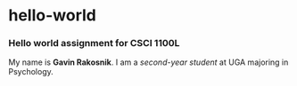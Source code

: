 # hello-world
### Hello world assignment for CSCI 1100L

My name is **Gavin Rakosnik**. I am a *second-year student* at UGA majoring in Psychology.
